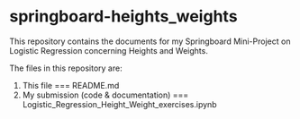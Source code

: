# springboard-heights_weights

This repository contains the documents for my Springboard Mini-Project on Logistic Regression concerning Heights and Weights.

The files in this repository are:

1. This file === README.md
2. My submission (code & documentation) === Logistic_Regression_Height_Weight_exercises.ipynb
